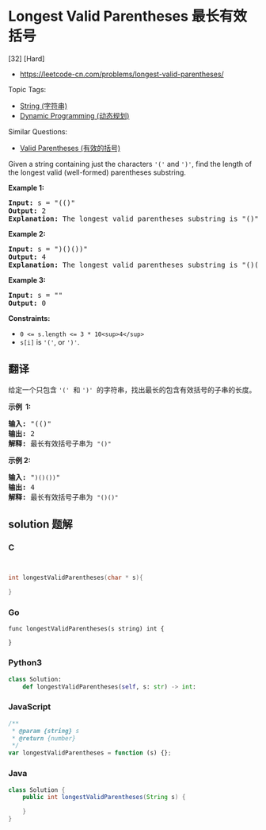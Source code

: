 # Longest Valid Parentheses 最长有效括号

[32] [Hard]

- https://leetcode-cn.com/problems/longest-valid-parentheses/

Topic Tags:

- [String (字符串)](https://leetcode-cn.com/tag/string/)
- [Dynamic Programming (动态规划)](https://leetcode-cn.com/tag/dynamic-programming/)

Similar Questions:

- [Valid Parentheses (有效的括号)](https://leetcode-cn.com/problems/valid-parentheses/)

Given a string containing just the characters `'('` and `')'`, find the length of the longest valid (well-formed) parentheses substring.

**Example 1:**

<pre><strong>Input:</strong> s = "(()"
<strong>Output:</strong> 2
<strong>Explanation:</strong> The longest valid parentheses substring is "()".
</pre>

**Example 2:**

<pre><strong>Input:</strong> s = ")()())"
<strong>Output:</strong> 4
<strong>Explanation:</strong> The longest valid parentheses substring is "()()".
</pre>

**Example 3:**

<pre><strong>Input:</strong> s = ""
<strong>Output:</strong> 0
</pre>

**Constraints:**

- `0 <= s.length <= 3 * 10<sup>4</sup>`
- `s[i]` is `'('`, or `')'`.

## 翻译

给定一个只包含 `'('`  和 `')'`  的字符串，找出最长的包含有效括号的子串的长度。

**示例  1:**

<pre><strong>输入:</strong> "(()"
<strong>输出:</strong> 2
<strong>解释:</strong> 最长有效括号子串为 <code>"()"</code>
</pre>

**示例 2:**

<pre><strong>输入:</strong> "<code>)()())</code>"
<strong>输出:</strong> 4
<strong>解释:</strong> 最长有效括号子串为 <code>"()()"</code>
</pre>

## solution 题解

### C

```c


int longestValidParentheses(char * s){

}
```

### Go

```golang
func longestValidParentheses(s string) int {

}
```

### Python3

```python
class Solution:
    def longestValidParentheses(self, s: str) -> int:
```

### JavaScript

```javascript
/**
 * @param {string} s
 * @return {number}
 */
var longestValidParentheses = function (s) {};
```

### Java

```java
class Solution {
    public int longestValidParentheses(String s) {

    }
}
```
